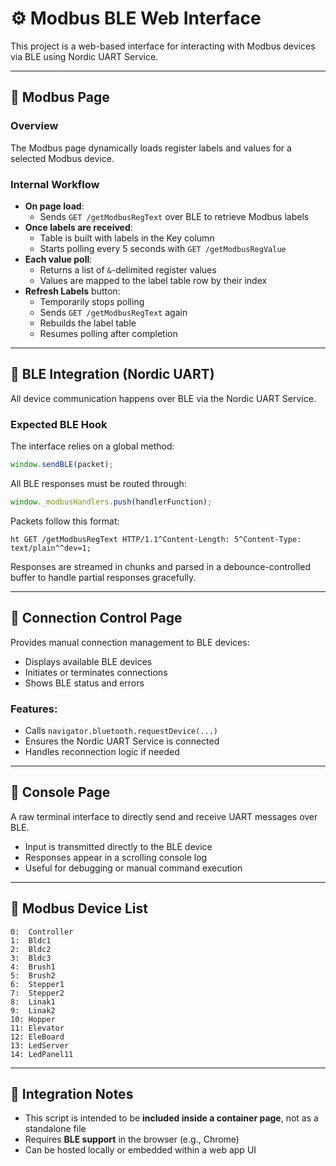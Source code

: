 # ⚙️ Modbus BLE Web Interface

This project is a web-based interface for interacting with Modbus devices via BLE using Nordic UART Service.

---

## 📡 Modbus Page

### Overview
The Modbus page dynamically loads register labels and values for a selected Modbus device.

### Internal Workflow

- **On page load**:
  - Sends `GET /getModbusRegText` over BLE to retrieve Modbus labels
- **Once labels are received**:
  - Table is built with labels in the Key column
  - Starts polling every 5 seconds with `GET /getModbusRegValue`
- **Each value poll**:
  - Returns a list of `&`-delimited register values
  - Values are mapped to the label table row by their index
- **Refresh Labels** button:
  - Temporarily stops polling
  - Sends `GET /getModbusRegText` again
  - Rebuilds the label table
  - Resumes polling after completion

---

## 🔌 BLE Integration (Nordic UART)

All device communication happens over BLE via the Nordic UART Service.

### Expected BLE Hook
The interface relies on a global method:

```javascript
window.sendBLE(packet);
```

All BLE responses must be routed through:

```javascript
window._modbusHandlers.push(handlerFunction);
```

Packets follow this format:
```
ht GET /getModbusRegText HTTP/1.1^Content-Length: 5^Content-Type: text/plain^^dev=1;
```

Responses are streamed in chunks and parsed in a debounce-controlled buffer to handle partial responses gracefully.

---

## 🔧 Connection Control Page

Provides manual connection management to BLE devices:

- Displays available BLE devices
- Initiates or terminates connections
- Shows BLE status and errors

### Features:
- Calls `navigator.bluetooth.requestDevice(...)`
- Ensures the Nordic UART Service is connected
- Handles reconnection logic if needed

---

## 🧾 Console Page

A raw terminal interface to directly send and receive UART messages over BLE.

- Input is transmitted directly to the BLE device
- Responses appear in a scrolling console log
- Useful for debugging or manual command execution

---

## 🧠 Modbus Device List

```
0:  Controller
1:  Bldc1
2:  Bldc2
3:  Bldc3
4:  Brush1
5:  Brush2
6:  Stepper1
7:  Stepper2
8:  Linak1
9:  Linak2
10: Hopper
11: Elevator
12: EleBoard
13: LedServer
14: LedPanel11
```

---

## 📂 Integration Notes

- This script is intended to be **included inside a container page**, not as a standalone file
- Requires **BLE support** in the browser (e.g., Chrome)
- Can be hosted locally or embedded within a web app UI
